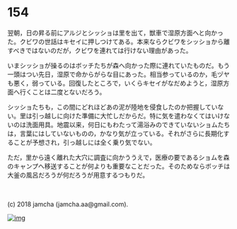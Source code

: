 # 154

翌朝，日の昇る前にアルジとシッショは里を出て，獣車で湿原方面へと向かった。クビワの世話はキセイに押しつけてある。本来ならクビワをシッショから離すべきではないのだが，クビワを連れては行けない理由があった。  

いまシッショが操るのはボッチたちが森へ向かった際に連れていたものだ。もう一頭はつい先日，湿原で命からがらな目にあった。相当参っているのか，毛ヅヤも悪く，弱っている。回復したところで，いくらキセイがなだめようと，湿原方面へ行くことは二度とないだろう。  

シッショたちも，この間にどれほどあの泥が陸地を侵食したのか把握していない。里は引っ越しに向けた準備に大忙しだからだ。特に気を遣わなくてはいけないのは洗面用具。地震以来，何日にもわたって湯浴みのできていないショムたちは，言葉にはしていないものの，かなり気が立っている。それがさらに長期化することが予想され，引っ越しには全く乗り気でない。  

ただ，里から遠く離れた大穴に調査に向かううえで，医療の要であるショムを森のキャンプへ移送することが何よりも重要なことだった。そのためならボッチは大釜の風呂だろうが何だろうが用意するつもりだ。  

<br>  
<br>  
(c) 2018 jamcha (jamcha.aa@gmail.com).  

[![img](http://i.creativecommons.org/l/by-nc-sa/4.0/88x31.png)](http://creativecommons.org/licenses/by-nc-sa/4.0/deed)